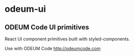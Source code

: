 # odeum-ui

## ODEUM Code UI primitives

React UI component primitives built with styled-components. 

Use with ODEUM Code http://odeumcode.com

